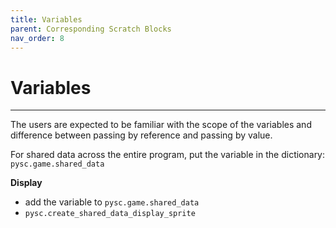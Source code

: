 ```yaml
---
title: Variables
parent: Corresponding Scratch Blocks
nav_order: 8
---
```


# Variables
---
The users are expected to be familiar with the scope of the variables and difference between passing by reference and passing by value.

For shared data across the entire program, put the variable in the dictionary: `pysc.game.shared_data`


**Display**
- add the variable to `pysc.game.shared_data`
- `pysc.create_shared_data_display_sprite`
